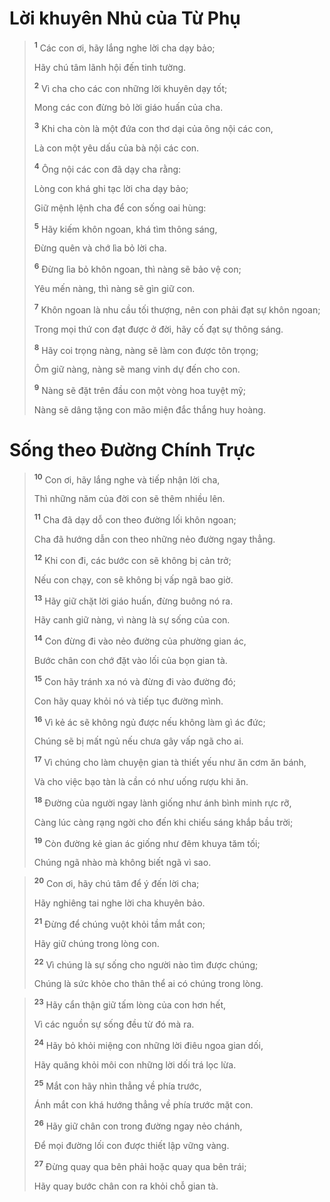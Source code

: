 # Lời khuyên Nhủ của Từ Phụ

> <sup><b>1</b></sup> Các con ơi, hãy lắng nghe lời cha dạy bảo;
> 
> Hãy chú tâm lãnh hội đến tinh tường.
> 
> <sup><b>2</b></sup> Vì cha cho các con những lời khuyên dạy tốt;
> 
> Mong các con đừng bỏ lời giáo huấn của cha.
> 
> <sup><b>3</b></sup> Khi cha còn là một đứa con thơ dại của ông nội các con,
> 
> Là con một yêu dấu của bà nội các con.
> 
> <sup><b>4</b></sup> Ông nội các con đã dạy cha rằng:
> 
> Lòng con khá ghi tạc lời cha dạy bảo;
> 
> Giữ mệnh lệnh cha để con sống oai hùng:
> 
> <sup><b>5</b></sup> Hãy kiếm khôn ngoan, khá tìm thông sáng,
> 
> Ðừng quên và chớ lìa bỏ lời cha.
> 
> <sup><b>6</b></sup> Ðừng lìa bỏ khôn ngoan, thì nàng sẽ bảo vệ con;
> 
> Yêu mến nàng, thì nàng sẽ gìn giữ con.
> 
> <sup><b>7</b></sup> Khôn ngoan là nhu cầu tối thượng, nên con phải đạt sự khôn ngoan;
> 
> Trong mọi thứ con đạt được ở đời, hãy cố đạt sự thông sáng.
> 
> <sup><b>8</b></sup> Hãy coi trọng nàng, nàng sẽ làm con được tôn trọng;
> 
> Ôm giữ nàng, nàng sẽ mang vinh dự đến cho con.
> 
> <sup><b>9</b></sup> Nàng sẽ đặt trên đầu con một vòng hoa tuyệt mỹ;
> 
> Nàng sẽ dâng tặng con mão miện đắc thắng huy hoàng.
>


# Sống theo Ðường Chính Trực

> <sup><b>10</b></sup> Con ơi, hãy lắng nghe và tiếp nhận lời cha,
> 
> Thì những năm của đời con sẽ thêm nhiều lên.
> 
> <sup><b>11</b></sup> Cha đã dạy dỗ con theo đường lối khôn ngoan;
> 
> Cha đã hướng dẫn con theo những nẻo đường ngay thẳng.
> 
> <sup><b>12</b></sup> Khi con đi, các bước con sẽ không bị cản trở;
> 
> Nếu con chạy, con sẽ không bị vấp ngã bao giờ.
> 
> <sup><b>13</b></sup> Hãy giữ chặt lời giáo huấn, đừng buông nó ra.
> 
> Hãy canh giữ nàng, vì nàng là sự sống của con.
> 
> <sup><b>14</b></sup> Con đừng đi vào nẻo đường của phường gian ác,
> 
> Bước chân con chớ đặt vào lối của bọn gian tà.
> 
> <sup><b>15</b></sup> Con hãy tránh xa nó và đừng đi vào đường đó;
> 
> Con hãy quay khỏi nó và tiếp tục đường mình.
> 
> <sup><b>16</b></sup> Vì kẻ ác sẽ không ngủ được nếu không làm gì ác đức;
> 
> Chúng sẽ bị mất ngủ nếu chưa gây vấp ngã cho ai.
> 
> <sup><b>17</b></sup> Vì chúng cho làm chuyện gian tà thiết yếu như ăn cơm ăn bánh,
> 
> Và cho việc bạo tàn là cần có như uống rượu khi ăn.
> 
> <sup><b>18</b></sup> Ðường của người ngay lành giống như ánh bình minh rực rỡ,
> 
> Càng lúc càng rạng ngời cho đến khi chiếu sáng khắp bầu trời;
> 
> <sup><b>19</b></sup> Còn đường kẻ gian ác giống như đêm khuya tăm tối;
> 
> Chúng ngã nhào mà không biết ngã vì sao.
>


> <sup><b>20</b></sup> Con ơi, hãy chú tâm để ý đến lời cha;
> 
> Hãy nghiêng tai nghe lời cha khuyên bảo.
> 
> <sup><b>21</b></sup> Ðừng để chúng vuột khỏi tầm mắt con;
> 
> Hãy giữ chúng trong lòng con.
> 
> <sup><b>22</b></sup> Vì chúng là sự sống cho người nào tìm được chúng;
> 
> Chúng là sức khỏe cho thân thể ai có chúng trong lòng.
>


> <sup><b>23</b></sup> Hãy cẩn thận giữ tấm lòng của con hơn hết,
> 
> Vì các nguồn sự sống đều từ đó mà ra.
> 
> <sup><b>24</b></sup> Hãy bỏ khỏi miệng con những lời điêu ngoa gian dối,
> 
> Hãy quăng khỏi môi con những lời dối trá lọc lừa.
> 
> <sup><b>25</b></sup> Mắt con hãy nhìn thẳng về phía trước,
> 
> Ánh mắt con khá hướng thẳng về phía trước mặt con.
> 
> <sup><b>26</b></sup> Hãy giữ chân con trong đường ngay nẻo chánh,
> 
> Ðể mọi đường lối con được thiết lập vững vàng.
> 
> <sup><b>27</b></sup> Ðừng quay qua bên phải hoặc quay qua bên trái;
> 
> Hãy quay bước chân con ra khỏi chỗ gian tà.
>